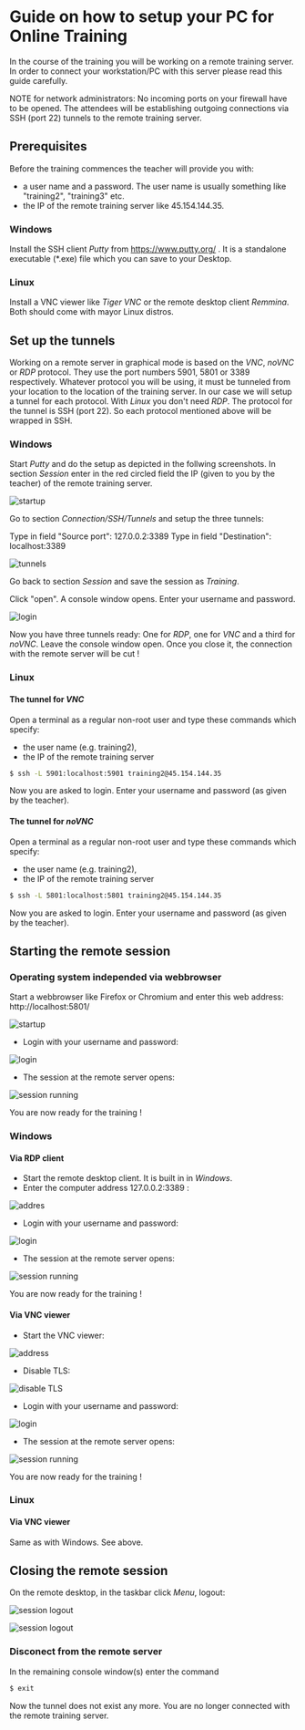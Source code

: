 # Guide on how to setup your PC for Online Training

In the course of the training you will be working on a remote training server. In order to connect your
workstation/PC with this server please read this guide carefully.

NOTE for network administrators: No incoming ports on your firewall have to be opened. The attendees 
will be establishing outgoing connections via SSH (port 22) tunnels to the remote training server.
<br>



## Prerequisites
Before the training commences the teacher will provide you with:
- a user name and a password. The user name is usually something like "training2", "training3" etc.
- the IP of the remote training server like 45.154.144.35.

### Windows
Install the SSH client *Putty* from https://www.putty.org/ .
It is a standalone executable (*.exe) file which you can save to your Desktop.
<!-- place image of the desktop icon  -->

### Linux
Install a VNC viewer like *Tiger VNC* or the remote desktop client *Remmina*.
Both should come with mayor Linux distros.
<br>



## Set up the tunnels
Working on a remote server in graphical mode is based on the *VNC*, *noVNC* or *RDP* protocol. They use
the port numbers 5901, 5801 or 3389 respectively. Whatever protocol you will be using, it must be
tunneled from your location to the location of the training server. In our case we will setup
a tunnel for each protocol. With *Linux* you don't need *RDP*.
The protocol for the tunnel is SSH (port 22). So each protocol mentioned above will be wrapped in SSH.

### Windows
Start *Putty* and do the setup as depicted in the follwing screenshots.
In section *Session* enter in the red circled field the IP (given to you by the teacher) of the remote training server.

![startup](img/putty-destination.png)

Go to section *Connection/SSH/Tunnels* and setup the three tunnels:
<!-- images of the procedure step by step -->
Type in field "Source port": 127.0.0.2:3389
Type in field "Destination": localhost:3389

![tunnels](img/putty-tunnels-list.png)

Go back to section *Session* and save the session as *Training*.

Click "open".
A console window opens. Enter your username and password.

![login](img/putty-login.png)

Now you have three tunnels ready: One for *RDP*, one for *VNC* and a third for *noVNC*.
Leave the console window open. Once you close it, the connection with the remote server
will be cut !

### Linux
#### The tunnel for *VNC*
Open a terminal as a regular non-root user and type these commands which specify:
- the user name (e.g. training2),
- the IP of the remote training server

```sh
$ ssh -L 5901:localhost:5901 training2@45.154.144.35
```
Now you are asked to login. Enter your username and password (as given by the teacher).

#### The tunnel for *noVNC*
Open a terminal as a regular non-root user and type these commands which specify:
- the user name (e.g. training2),
- the IP of the remote training server

```sh
$ ssh -L 5801:localhost:5801 training2@45.154.144.35
```
Now you are asked to login. Enter your username and password (as given by the teacher).
<br>



## Starting the remote session

### Operating system independed via webbrowser
Start a webbrowser like Firefox or Chromium and enter this web address: http://localhost:5801/

![startup](img/noVNC-startup.png)

- Login with your username and password:

![login](img/noVNC-login.png)

- The session at the remote server opens:

![session running](img/noVNC-session.png)

You are now ready for the training !

### Windows
#### Via RDP client
- Start the remote desktop client. It is built in in *Windows*.
- Enter the computer address 127.0.0.2:3389 :

![addres](img/rdp-start-session.png)

- Login with your username and password:

![login](img/rdp-login.png)

- The session at the remote server opens:

![session running](img/rdp-session.png)

You are now ready for the training !

#### Via VNC viewer
- Start the VNC viewer:

![address](img/tiger-vnc-1.png)

- Disable TLS:

![disable TLS](img/tiger-vnc-security.png)

- Login with your username and password:

![login](img/tiger-vnc-login.png)

- The session at the remote server opens:

![session running](img/tiger-vnc-session.png)

You are now ready for the training !

### Linux
#### Via VNC viewer
Same as with Windows. See above.
<br>



## Closing the remote session
On the remote desktop, in the taskbar click *Menu*, logout:

![session logout](img/session-logout.png)

![session logout](img/session-logout-2.png)

### Disconect from the remote server

In the remaining console window(s) enter the command

```sh
$ exit
```

Now the tunnel does not exist any more. You are no longer connected with the remote training server.

